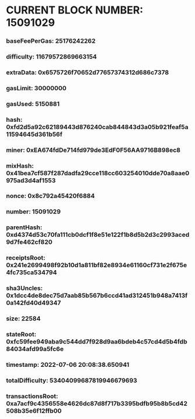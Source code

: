# CURRENT BLOCK NUMBER: 15091029

### baseFeePerGas: 25176242262
### difficulty: 11679572869663154
### extraData: 0x6575726f70652d77657374312d686c7378
### gasLimit: 30000000
### gasUsed: 5150881
### hash: 0xfd2d5a92c62189443d876240cab844843d3a05b921feaf5a11594645d361b56f
### miner: 0xEA674fdDe714fd979de3EdF0F56AA9716B898ec8
### mixHash: 0x41bea7cf587f287dadfa29cce118cc603254010dde70a8aae0975ad3d4af1553
### nonce: 0x8c792a45420f6884
### number: 15091029
### parentHash: 0xd4374d53c70fa111cb0dcf1f8e51e122f1b8d5b2d3c2993aced9d7fe462cf820
### receiptsRoot: 0x241e2699498f92b10d1a811bf82e8934e61160cf731e2f675e4fc735ca534794
### sha3Uncles: 0x1dcc4de8dec75d7aab85b567b6ccd41ad312451b948a7413f0a142fd40d49347
### size: 22584
### stateRoot: 0xfc59fee949aba9c544dd7f928d9aa6bdeb4c57cd4d5b4fdb84034afd99a5fc6e
### timestamp: 2022-07-06 20:08:38.650941
### totalDifficulty: 53404099687819946679693
### transactionsRoot: 0xa7acf9c4356558e4626dc87d8f717b3395bdfb95b8b5cd42508b35e6f12ffb00
